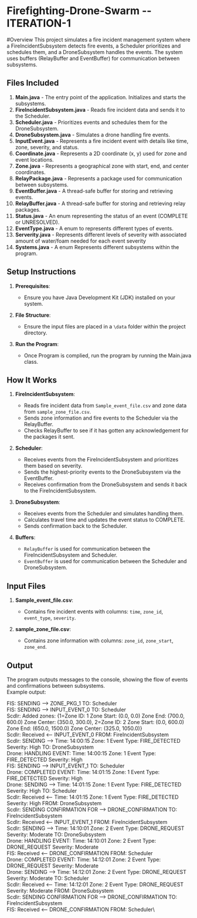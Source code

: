 # Firefighting-Drone-Swarm -- ITERATION-1

#Overview
This project simulates a fire incident management system where a FireIncidentSubsystem detects fire events, a Scheduler prioritizes and schedules them, and a DroneSubsystem handles the events. The system uses buffers (RelayBuffer and EventBuffer) for communication between subsystems.



## Files Included

1. **Main.java** - The entry point of the application. Initializes and starts the subsystems.
2. **FireIncidentSubsystem.java** - Reads fire incident data and sends it to the Scheduler.
3. **Scheduler.java** - Prioritizes events and schedules them for the DroneSubsystem.
4. **DroneSubsystem.java** - Simulates a drone handling fire events.
5. **InputEvent.java** - Represents a fire incident event with details like time, zone, severity, and status.
6. **Coordinate.java** - Represents a 2D coordinate (x, y) used for zone and event locations.
7. **Zone.java** - Represents a geographical zone with start, end, and center coordinates.
8. **RelayPackage.java** - Represents a package used for communication between subsystems.
9. **EventBuffer.java** - A thread-safe buffer for storing and retrieving events.
10. **RelayBuffer.java** - A thread-safe buffer for storing and retrieving relay packages.
11. **Status.java** - An enum representing the status of an event (COMPLETE or UNRESOLVED).
12. **EventType.java** - A enum to represents different types of events.
13. **Serverity.java** -  Represents different levels of severity with associated amount of water/foam needed for each event severity
14. **Systems.java** - A enum Represents different subsystems within the program.



## Setup Instructions
1. **Prerequisites**:
   - Ensure you have Java Development Kit (JDK) installed on your system.

2. **File Structure**:
   - Ensure the input files are placed in a `\data` folder within the project directory.

3. **Run the Program**:
   - Once Program is complied, run the program by running the Main.java class. 	



## How It Works

1. **FireIncidentSubsystem**:
   - Reads fire incident data from `Sample_event_file.csv` and zone data from `sample_zone_file.csv`.
   - Sends zone information and fire events to the Scheduler via the RelayBuffer.
   - Checks RelayBuffer to see if it has gotten any acknowledgement for the packages it sent.  

2. **Scheduler**:
   - Receives events from the FireIncidentSubsystem and prioritizes them based on severity.
   - Sends the highest-priority events to the DroneSubsystem via the EventBuffer.
   - Receives confirmation from the DroneSubsystem and sends it back to the FireIncidentSubsystem.

3. **DroneSubsystem**:
   - Receives events from the Scheduler and simulates handling them.
   - Calculates travel time and updates the event status to COMPLETE.
   - Sends confirmation back to the Scheduler.

4. **Buffers**:
   - `RelayBuffer` is used for communication between the FireIncidentSubsystem and Scheduler.
   - `EventBuffer` is used for communication between the Scheduler and DroneSubsystem.



## Input Files

1. **Sample_event_file.csv**:
   - Contains fire incident events with columns: `time`, `zone_id`, `event_type`, `severity`.

2. **sample_zone_file.csv**:
   - Contains zone information with columns: `zone_id`, `zone_start`, `zone_end`.


## Output
The program outputs messages to the console, showing the flow of events and confirmations between subsystems.\
Example output:

FIS: SENDING --> ZONE_PKG_1 TO: Scheduler\
FIS: SENDING --> INPUT_EVENT_0 TO: Scheduler\
Scdlr: Added zones: {1=Zone ID: 1 Zone Start: (0.0, 0.0) Zone End: (700.0, 600.0) Zone Center: (350.0, 300.0), 2=Zone ID: 2 Zone Start: (0.0, 600.0) Zone End: (650.0, 1500.0) Zone Center: (325.0, 1050.0)}\
Scdlr: Received <-- INPUT_EVENT_0 FROM: FireIncidentSubsystem\
Scdlr: SENDING --> Time: 14:00:15 Zone: 1 Event Type: FIRE_DETECTED Severity: High TO: DroneSubsystem\
Drone: HANDLING EVENT: Time: 14:00:15 Zone: 1 Event Type: FIRE_DETECTED Severity: High\
FIS: SENDING --> INPUT_EVENT_1 TO: Scheduler\
Drone: COMPLETED EVENT: Time: 14:01:15 Zone: 1 Event Type: FIRE_DETECTED Severity: High\
Drone: SENDING --> Time: 14:01:15 Zone: 1 Event Type: FIRE_DETECTED Severity: High TO: Scheduler\
Scdlr: Received <-- Time: 14:01:15 Zone: 1 Event Type: FIRE_DETECTED Severity: High FROM: DroneSubsystem\
Scdlr: SENDING CONFIRMATION FOR --> DRONE_CONFIRMATION TO: FireIncidentSubsystem\
Scdlr: Received <-- INPUT_EVENT_1 FROM: FireIncidentSubsystem\
Scdlr: SENDING --> Time: 14:10:01 Zone: 2 Event Type: DRONE_REQUEST Severity: Moderate TO: DroneSubsystem\
Drone: HANDLING EVENT: Time: 14:10:01 Zone: 2 Event Type: DRONE_REQUEST Severity: Moderate\
FIS: Received <-- DRONE_CONFIRMATION FROM: Scheduler\
Drone: COMPLETED EVENT: Time: 14:12:01 Zone: 2 Event Type: DRONE_REQUEST Severity: Moderate\
Drone: SENDING --> Time: 14:12:01 Zone: 2 Event Type: DRONE_REQUEST Severity: Moderate TO: Scheduler\
Scdlr: Received <-- Time: 14:12:01 Zone: 2 Event Type: DRONE_REQUEST Severity: Moderate FROM: DroneSubsystem\
Scdlr: SENDING CONFIRMATION FOR --> DRONE_CONFIRMATION TO: FireIncidentSubsystem\
FIS: Received <-- DRONE_CONFIRMATION FROM: Scheduler\
